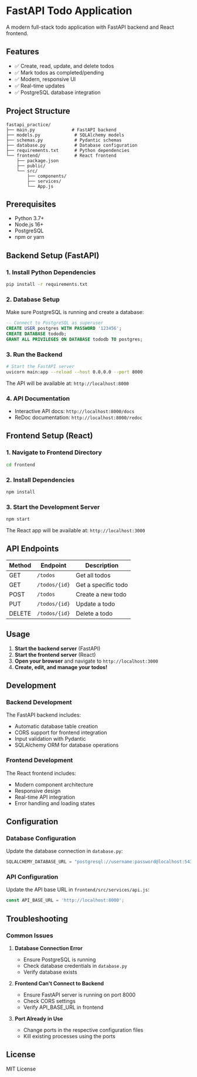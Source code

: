 # FastAPI Todo Application

A modern full-stack todo application with FastAPI backend and React frontend.

## Features

- ✅ Create, read, update, and delete todos
- ✅ Mark todos as completed/pending
- ✅ Modern, responsive UI
- ✅ Real-time updates
- ✅ PostgreSQL database integration

## Project Structure

```
fastapi_practice/
├── main.py              # FastAPI backend
├── models.py             # SQLAlchemy models
├── schemas.py            # Pydantic schemas
├── database.py           # Database configuration
├── requirements.txt      # Python dependencies
└── frontend/             # React frontend
    ├── package.json
    ├── public/
    └── src/
        ├── components/
        ├── services/
        └── App.js
```

## Prerequisites

- Python 3.7+
- Node.js 16+
- PostgreSQL
- npm or yarn

## Backend Setup (FastAPI)

### 1. Install Python Dependencies

```bash
pip install -r requirements.txt
```

### 2. Database Setup

Make sure PostgreSQL is running and create a database:

```sql
-- Connect to PostgreSQL as superuser
CREATE USER postgres WITH PASSWORD '123456';
CREATE DATABASE tododb;
GRANT ALL PRIVILEGES ON DATABASE tododb TO postgres;
```

### 3. Run the Backend

```bash
# Start the FastAPI server
uvicorn main:app --reload --host 0.0.0.0 --port 8000
```

The API will be available at: `http://localhost:8000`

### 4. API Documentation

- Interactive API docs: `http://localhost:8000/docs`
- ReDoc documentation: `http://localhost:8000/redoc`

## Frontend Setup (React)

### 1. Navigate to Frontend Directory

```bash
cd frontend
```

### 2. Install Dependencies

```bash
npm install
```

### 3. Start the Development Server

```bash
npm start
```

The React app will be available at: `http://localhost:3000`

## API Endpoints

| Method | Endpoint | Description |
|--------|----------|-------------|
| GET | `/todos` | Get all todos |
| GET | `/todos/{id}` | Get a specific todo |
| POST | `/todos` | Create a new todo |
| PUT | `/todos/{id}` | Update a todo |
| DELETE | `/todos/{id}` | Delete a todo |

## Usage

1. **Start the backend server** (FastAPI)
2. **Start the frontend server** (React)
3. **Open your browser** and navigate to `http://localhost:3000`
4. **Create, edit, and manage your todos!**

## Development

### Backend Development

The FastAPI backend includes:
- Automatic database table creation
- CORS support for frontend integration
- Input validation with Pydantic
- SQLAlchemy ORM for database operations

### Frontend Development

The React frontend includes:
- Modern component architecture
- Responsive design
- Real-time API integration
- Error handling and loading states

## Configuration

### Database Configuration

Update the database connection in `database.py`:

```python
SQLALCHEMY_DATABASE_URL = "postgresql://username:password@localhost:5432/tododb"
```

### API Configuration

Update the API base URL in `frontend/src/services/api.js`:

```javascript
const API_BASE_URL = 'http://localhost:8000';
```

## Troubleshooting

### Common Issues

1. **Database Connection Error**
   - Ensure PostgreSQL is running
   - Check database credentials in `database.py`
   - Verify database exists

2. **Frontend Can't Connect to Backend**
   - Ensure FastAPI server is running on port 8000
   - Check CORS settings
   - Verify API_BASE_URL in frontend

3. **Port Already in Use**
   - Change ports in the respective configuration files
   - Kill existing processes using the ports

## License

MIT License







